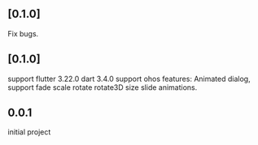 ## [0.1.0]

Fix bugs.

## [0.1.0]

support flutter 3.22.0 dart 3.4.0
support ohos
features: Animated dialog, support fade scale rotate rotate3D size slide animations.

## 0.0.1

initial project
